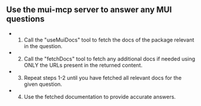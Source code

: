 ## Use the mui-mcp server to answer any MUI questions
- 1. Call the "useMuiDocs" tool to fetch the docs of the package relevant in the question.
- 2. Call the "fetchDocs" tool to fetch any additional docs if needed using ONLY the URLs present in the returned content.
- 3. Repeat steps 1-2 until you have fetched all relevant docs for the given question.
- 4. Use the fetched documentation to provide accurate answers.